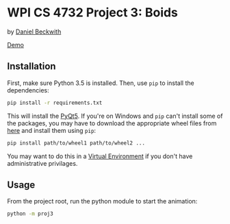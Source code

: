 # WPI CS 4732 Project 3: Boids

by [Daniel Beckwith](https://github.com/dbeckwith)

[Demo](https://youtu.be/YIfROo0k2FM)

## Installation

First, make sure Python 3.5 is installed. Then, use `pip` to install the dependencies:

```bash
pip install -r requirements.txt
```

This will install the [PyQt5](https://www.riverbankcomputing.com/software/pyqt/download5). If you're on Windows and `pip` can't install some of the packages, you may have to download the appropriate wheel files from [here](http://www.lfd.uci.edu/~gohlke/pythonlibs/) and install them using `pip`:

```bash
pip install path/to/wheel1 path/to/wheel2 ...
```

You may want to do this in a [Virtual Environment](http://docs.python-guide.org/en/latest/dev/virtualenvs/) if you don't have administrative privilages.

## Usage

From the project root, run the python module to start the animation:

```bash
python -m proj3
```
